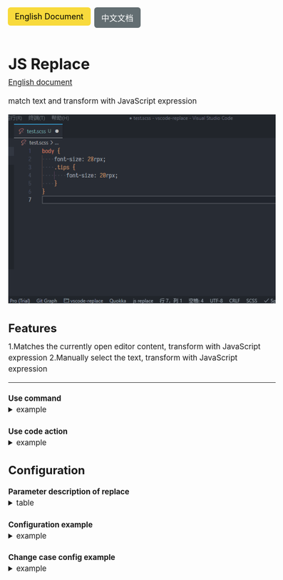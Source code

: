 <style>
* {
    margin: 0;
    padding: 0;
    box-sizing: border-box;
}

.tabs {
  width: 650px;
  float: none;
  list-style: none;
  position: relative;
  margin: 80px 0 0 10px;
  text-align: left;
}

.tabs li {
  float: left;
  display: block;
  margin-right: 8px;
}

.tabs input[type="radio"] {
  position: absolute;
  top: 0;
  left: -9999px;
}

.tabs label {
  width: 100%;
  display: block;
  padding: 10px 16px;
  /*border-radius: 2px 2px 0 0;*/
  font-size: 18px;
  font-weight: normal;
  background: #636e72;
  color: #fff;
  cursor: pointer;
  position: relative;
  border-radius: 6px;
  /*top: 4px;*/
}

.tabs label:hover {
  background: #aaa;
}

.tabs .tab-content {
  z-index: 2;
  display: none;
  overflow: hidden;
  width: 100%;
  font-size: 17px;
  line-height: 25px;
  padding: 25px;
  position: absolute;
  /*top: 53px;*/
  left: 0;
}

.tabs [id^="tab"]:checked + label {
  top: 0;
  background: #f8da3c;
  color: #000;
}

.tabs [id^="tab"]:checked ~ [id^="tab-content"] {
  display: block;
}
</style>

<ul class="tabs" role="tablist">
<li>
<input type="radio" name="tabs" id="tab1" checked />
<label for="tab1"
    role="tab"
    aria-selected="true"
    aria-controls="panel1"
    tabindex="0">English Document</label>
<div id="tab-content1"
    class="tab-content"
    role="tabpanel"
    aria-labelledby="description"
    aria-hidden="false">

# JS Replace <!-- omit in toc -->

[English document](./README-en.md)

match text and transform with JavaScript expression

![example](images/example.gif)

## Features

1.Matches the currently open editor content, transform with JavaScript expression
2.Manually select the text, transform with JavaScript expression

---

#### Use command

<details>
<summary>example</summary>

![example](images/example.gif)
</details>

#### Use code action

<details>
<summary>example</summary>

![example2](images/example2.gif)
</details>

## Configuration

#### Parameter description of replace

<details>
<summary>table</summary>

| parameter    | type     | description                                                                                                                                          |
| ------------ | -------- | ---------------------------------------------------------------------------------------------------------------------------------------------------- |
| `$1` to `$n` | `String` | Matched groupings from `$1` to `$n` (The variable prefix can be modified in the configuration)                                                       |
| `$_`         | `String` | The substring that the regular expression matches (The variable name can be modified in the configuration)                                           |
| `ChangeCase` | `Object` | The built-in [change case](https://www.npmjs.com/package/change-case) variable contains change-case utility functions, such as ChangeCase.pascalCase |

</details>

#### Configuration example

<details>
<summary>example</summary>

```json
{
    // Register the replace command
    "jsReplace.commands": [
        {
            // Replace command
            "name": "rpx2px",
            // A regular expression used to match literals
            "match": "([0-9]{1,})rpx",
            // Processing after matching, using js expressions,
            // $1 represents the first grouping content matched,
            // and $_ represents the matched substring
            "replace": "`${($1 / 2)}px`",
            // Describes the command content
            "description": "rpx to px"
        },
        {
            "name": "define pascalCase",
            "match": "\\w{1,}",
            "replace": "ChangeCase.pascalCase($_)",
            "description": "AaBb"
        }
    ],
    // Replace settings, configure variable name mappings for more parameters
    // and $1 to $n prefix customization
    "jsReplace.setting": {
        // Matching substrings
        "match": "$_",
        // If the prefix matches the grouping variable,
        // set to $, the variable is $1 to $n
        "prefix": "$",
        // Register the command with the code action
        "actionLanguages": [
            "javascript",
            "typescript",
            "html",
            "css",
            "less",
            "typescriptreact",
            "scss",
            "python",
            "markdown",
            "json",
            "javascriptreact",
            "sass",
            "go",
            "c",
            "vue"
        ],
        // For commands that need to be ignored in code action,
        // fill in the \"name\" field in jsReplace.commands
        "actionIgnoreCommands": [
            // For example: "define pascalCase"
        ],
        // Code action name formatting, $name represents the command's name,
        // $description represents the command's description
        "actionNameFormat": "JSR $name ($description)"
    }
}
```

</details>

#### Change case config example

<details>
<summary>example</summary>

```json
{
    "jsReplace.commands": [
        {
            "name": "noCase",
            "match": "\\w{1,}[ _-]?\\w{1,}",
            "replace": "ChangeCase.noCase($_)",
            "description": "aa bb"
        },
        {
            "name": "camelCase",
            "match": "\\w{1,}[ _-]?\\w{1,}",
            "replace": "ChangeCase.camelCase($_)",
            "description": "aaBb"
        },
        {
            "name": "pascalCase",
            "match": "\\w{1,}[ _-]?\\w{1,}",
            "replace": "ChangeCase.pascalCase($_)",
            "description": "AaBb"
        },
        {
            "name": "constantCase",
            "match": "\\w{1,}[ _-]?\\w{1,}",
            "replace": "ChangeCase.constantCase($_)",
            "description": "AaBb"
        },
        {
            "name": "snakeCase",
            "match": "\\w{1,}[ _-]?\\w{1,}",
            "replace": "ChangeCase.snakeCase($_)",
            "description": "aa_bb"
        },
        {
            "name": "pathCase",
            "match": "\\w{1,}[ _-]?\\w{1,}",
            "replace": "ChangeCase.pathCase($_)",
            "description": "aa/bb"
        },
        {
            "name": "paramCase",
            "match": "\\w{1,}[ _-]?\\w{1,}",
            "replace": "ChangeCase.paramCase($_)",
            "description": "aa-bb"
        },
        {
            "name": "dotCase",
            "match": "\\w{1,}[ _-]?\\w{1,}",
            "replace": "ChangeCase.dotCase($_)",
            "description": "aa.bb"
        },
        {
            "name": "sentenceCase",
            "match": "\\w{1,}[ _-]?\\w{1,}",
            "replace": "ChangeCase.sentenceCase($_)",
            "description": "aa bb"
        },
        {
            "name": "capitalCase",
            "match": "\\w{1,}[ _-]?\\w{1,}",
            "replace": "ChangeCase.capitalCase($_)",
            "description": "Aa Bb"
        }
    ]
}
```

</details>
</div>
</li>
<li>
<input type="radio" name="tabs" id="tab2" />
<label for="tab2"
        role="tab"
        aria-selected="false"
        aria-controls="panel2"
        tabindex="0">中文文档</label>
<div id="tab-content2"
        class="tab-content"
        role="tabpanel"
        aria-labelledby="specification"
        aria-hidden="true">

# JS Replace <!-- omit in toc -->

[中文文档](./README-zh-cn.md)

匹配文本，对选中文本执行 js 表示式，获取结果后替换内容

![example](images/example.gif)

## 功能

1.对当前打开的编辑器内容进行匹配，对选中文本执行 js 表示式，获取结果
2.手动选中文本，对匹配内容执行 js 表示式，获取结果

---

#### 使用命令

<details>
<summary>示例</summary>

![example](images/example.gif)
</details>

#### 使用 code action

<details>
<summary>示例</summary>

![example2](images/example2.gif)
</details>

## 配置

#### replace参数说明

<details>
<summary>参数说明</summary>

| 参数         | 类型     | 说明                                                                                                                          |
| ------------ | -------- | ----------------------------------------------------------------------------------------------------------------------------- |
| `$1 到 $n`   | `String` | 匹配到的分组内容，从 `$1` 到 `$n` (配置中可修改变量前缀)                                                                      |
| `$_`         | `String` | 匹配到的子串，即正则表达式匹配到的内容（配置中可修改该变量名）                                                                |
| `ChangeCase` | `Object` | 内置的 [change case](https://www.npmjs.com/package/change-case) 变量，包含 change-case 的工具函数，例如 ChangeCase.pascalCase |

</details>

#### 配置示例

<details>
<summary>配置说明</summary>

```json
{
    // 注册replace命令
    "jsReplace.commands": [
        {
            // 指令名称
            "name": "rpx2px",
            // 用于匹配文字的正则表达式
            "match": "([0-9]{1,})rpx",
            // 匹配后的处理，使用js表达式，
            // $1表示匹配到的第一个分组内容，$_表示匹配的子串
            "replace": "`${($1 / 2)}px`",
            // 描述
            "description": "rpx转换px"
        }
    ],
    "jsReplace.setting": {
        // 匹配的子串变量
        "match": "$_",
        // 匹配到分组变量的前缀，设置为$，则变量为$1到$n
        "prefix": "$",
        // 将命令注册到code action中
        "actionLanguages": [
            "javascript",
            "typescript",
            "html",
            "css",
            "less",
            "typescriptreact",
            "scss",
            "python",
            "markdown",
            "json",
            "javascriptreact",
            "sass",
            "go",
            "c",
            "vue"
        ],
        // code action需要忽略的命令，填写jsReplace.commands中定义的"name"字段
        "actionIgnoreCommands": [
            // 例如："define pascalCase"
        ],
        // Code action 命令名称格式化，
        // $name代表命令的name字段，$description代表命令的description字段
        "actionNameFormat": "JSR $name ($description)"
    }
}
```

</details>

#### change case 配置

<details>
<summary>示例</summary>

```json
{
    "jsReplace.commands": [
        {
            "name": "noCase",
            "match": "\\w{1,}[ _-]?\\w{1,}",
            "replace": "ChangeCase.noCase($_)",
            "description": "aa bb"
        },
        {
            "name": "camelCase(大驼峰)",
            "match": "\\w{1,}[ _-]?\\w{1,}",
            "replace": "ChangeCase.camelCase($_)",
            "description": "aaBb"
        },
        {
            "name": "pascalCase(小驼峰)",
            "match": "\\w{1,}[ _-]?\\w{1,}",
            "replace": "ChangeCase.pascalCase($_)",
            "description": "AaBb"
        },
        {
            "name": "constantCase(常量)",
            "match": "\\w{1,}[ _-]?\\w{1,}",
            "replace": "ChangeCase.constantCase($_)",
            "description": "AaBb"
        },
        {
            "name": "snakeCase(下划线)",
            "match": "\\w{1,}[ _-]?\\w{1,}",
            "replace": "ChangeCase.snakeCase($_)",
            "description": "aa_bb"
        },
        {
            "name": "pathCase(路径分隔符)",
            "match": "\\w{1,}[ _-]?\\w{1,}",
            "replace": "ChangeCase.pathCase($_)",
            "description": "aa/bb"
        },
        {
            "name": "paramCase(横杠分隔)",
            "match": "\\w{1,}[ _-]?\\w{1,}",
            "replace": "ChangeCase.paramCase($_)",
            "description": "aa-bb"
        },
        {
            "name": "dotCase(点分隔)",
            "match": "\\w{1,}[ _-]?\\w{1,}",
            "replace": "ChangeCase.dotCase($_)",
            "description": "aa.bb"
        },
        {
            "name": "sentenceCase(空格分隔单词)",
            "match": "\\w{1,}[ _-]?\\w{1,}",
            "replace": "ChangeCase.sentenceCase($_)",
            "description": "aa bb"
        },
        {
            "name": "capitalCase(首字母大写分隔单词)",
            "match": "\\w{1,}[ _-]?\\w{1,}",
            "replace": "ChangeCase.capitalCase($_)",
            "description": "Aa Bb"
        }
    ]
}
```

</details>

</div>
</li>
</ul>
